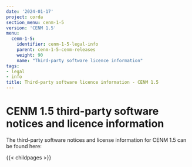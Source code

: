 ```yaml
---
date: '2024-01-17'
project: corda
section_menu: cenm-1-5
version: 'CENM 1.5'
menu:
  cenm-1-5:
    identifier: cenm-1-5-legal-info
    parent: cenm-1-5-cenm-releases
    weight: 90
    name: "Third-party software licence information"
tags:
- legal
- info
title: Third-party software licence information - CENM 1.5
---
```


# CENM 1.5 third-party software notices and licence information

The third-party software notices and license information for CENM 1.5 can be found here:

{{< childpages >}}